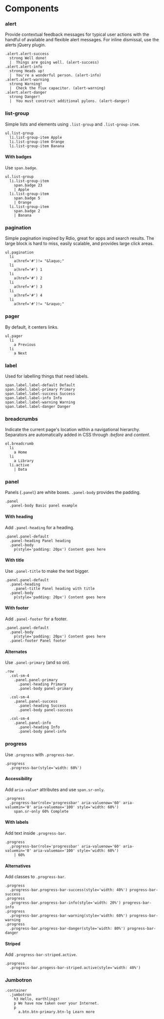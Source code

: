 Components
==========

### alert
Provide contextual feedback messages for typical user actions
with the handful of available and flexible alert messages. For inline
dismissal, use the alerts jQuery plugin.

```example.jade
.alert.alert-success
  strong Well done!
  |  Things are going well. (alert-success)
.alert.alert-info
  strong Heads up!
  |  You're a wonderful person. (alert-info)
.alert.alert-warning
  strong Warning!
  |  Check the flux capacitor. (alert-warning)
.alert.alert-danger
  strong Danger!
  |  You must construct additional pylons. (alert-danger)
```

### list-group
Simple lists and elements using `.list-group` and `.list-group-item`.

```example.jade.-clear
ul.list-group
  li.list-group-item Apple
  li.list-group-item Orange
  li.list-group-item Banana
```

#### With badges
Use `span.badge`.

```example.jade.-clear
ul.list-group
  li.list-group-item
    span.badge 23
    | Apple
  li.list-group-item
    span.badge 5
    | Orange
  li.list-group-item
    span.badge 2
    | Banana
```

### pagination

Simple pagination inspired by Rdio, great for apps and
search results. The large block is hard to miss, easily scalable, and
provides large click areas.

```example.jade
ul.pagination
  li
    a(href='#')!= "&laquo;"
  li
    a(href='#') 1
  li
    a(href='#') 2
  li
    a(href='#') 3
  li
    a(href='#') 4
  li
    a(href='#')!= "&raquo;"
```

### pager
By default, it centers links.

```example.jade.padded
ul.pager
  li
    a Previous
  li
    a Next
```

### label
Used for labelling things that need labels.

```example.jade
span.label.label-default Default
span.label.label-primary Primary
span.label.label-success Success
span.label.label-info Info
span.label.label-warning Warning
span.label.label-danger Danger
```

### breadcrumbs
Indicate the current page's location within a navigational hierarchy.
Separators are automatically added in CSS through *:before* and *content*.

```example.jade
ol.breadcrumb
  li
    a Home
  li
    a Library
  li.active
    | Data
```

### panel
Panels (`.panel`) are white boxes. `.panel-body` provides the padding.

```example.jade
.panel
  .panel-body Basic panel example
```

#### With heading
Add `.panel-heading` for a heading.

```example.jade.-clear
.panel.panel-default
  .panel-heading Panel heading
  .panel-body
    p(style='padding: 20px') Content goes here
```

#### With title
Use `.panel-title` to make the text bigger.

```example.jade.-clear
.panel.panel-default
  .panel-heading
    .panel-title Panel heading with title
  .panel-body
    p(style='padding: 20px') Content goes here
```

#### With footer
Add `.panel-footer` for a footer.

```example.jade.-clear
.panel.panel-default
  .panel-body
    p(style='padding: 20px') Content goes here
  .panel-footer Panel footer
```

#### Alternates
Use `.panel-primary` (and so on).

```example.jade.-clear
.row
  .col-sm-4
    .panel.panel-primary
      .panel-heading Primary
      .panel-body panel-primary

  .col-sm-4
    .panel.panel-success
      .panel-heading Success
      .panel-body panel-success

  .col-sm-4
    .panel.panel-info
      .panel-heading Info
      .panel-body panel-info
```

### progress
Use `.progress` with `.progress-bar`.

```example.jade
.progress
  .progress-bar(style='width: 60%')
```

#### Accessibility
Add `aria-value*` attributes and use `span.sr-only`.

```example.jade
.progress
  .progress-bar(role='progressbar' aria-valuenow='60' aria-valuemin='0' aria-valuemax='100' style='width: 60%')
    span.sr-only 60% Complete
```

#### With labels
Add text inside `.progress-bar`.

```example.jade
.progress
  .progress-bar(role='progressbar' aria-valuenow='60' aria-valuemin='0' aria-valuemax='100' style='width: 60%')
    | 60%
```

#### Alternatives
Add classes to `.progress-bar`.

```example.jade
.progress
  .progress-bar.progress-bar-success(style='width: 40%') progress-bar-success
.progress
  .progress-bar.progress-bar-info(style='width: 20%') progress-bar-info
.progress
  .progress-bar.progress-bar-warning(style='width: 60%') progress-bar-warning
.progress
  .progress-bar.progress-bar-danger(style='width: 80%') progress-bar-danger
```

#### Striped
Add `.progress-bar-striped.active`.

```example.jade
.progress
  .progress-bar.progess-bar-striped.active(style='width: 40%')
```

### Jumbotron

```example.jade.-full
.container
  .jumbotron
    h3 Hello, earthlings!
    p We have now taken over your Internet.
    p
      a.btn.btn-primary.btn-lg Learn more
```
